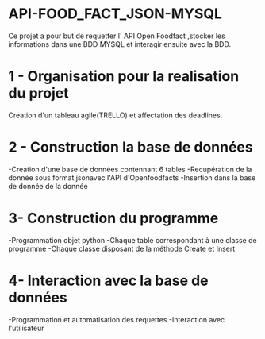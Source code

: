 # API-FOOD_FACT_JSON-MYSQL
Ce projet a pour but de requetter l' API  Open Foodfact ,stocker les informations dans une BDD MYSQL et interagir ensuite avec la BDD.

# 1 - Organisation pour la realisation du projet
Creation d'un tableau agile(TRELLO) et affectation  des deadlines.

# 2 - Construction la base de données
-Creation d'une base de données contennant 6 tables
-Recupération de la donnée  sous format jsonavec l'API d'Openfoodfacts
-Insertion dans la base de donnée de la donnée

# 3- Construction du programme
-Programmation objet python
-Chaque table correspondant à une classe de programme
-Chaque classe disposant de la méthode Create et Insert

# 4-  Interaction avec la base de données
-Programmation et automatisation des requettes 
-Interaction avec l'utilisateur
